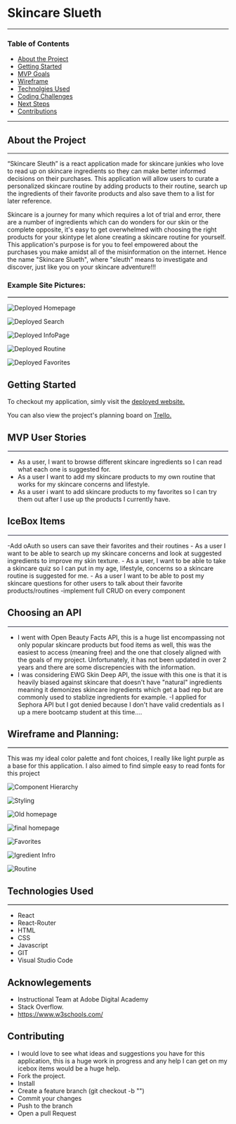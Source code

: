 # Skincare Slueth

<hr style="border: 3px solid lilac">

### Table of Contents

* [About the Project](#about-the-project)
* [Getting Started](#getting-started)
* [MVP Goals](#mvp-goals)
* [Wireframe](#wireframe)
* [Technolgies Used](#technologies-used)
* [Coding Challenges](#coding-challenges)
* [Next Steps](#next-steps)
* [Contributions](#contributions)


---
## About the Project
<hr style="border: 1px solid lilac">

“Skincare Sleuth” is a react application made for skincare junkies who love to read up on skincare ingredients so they can make better informed decisions on their purchases. This application will allow users to curate a personalized skincare routine by adding products to their routine, search up the ingredients of their favorite products and also save them to a list for later reference.

Skincare is a journey for many which requires a lot of trial and error, there are a number of ingredients which can do wonders for our skin or the complete opposite, it's easy to get overwhelmed with choosing the right products for your skintype let alone creating a skincare routine for yourself. This application's purpose is for you to feel empowered about the purchases you make amidst all of the misinformation on the internet. Hence the name "Skincare Slueth", where "sleuth" means to investigate and discover, just like you on your skincare adventure!!!

### Example Site Pictures:
<hr style="border: 1px solid #ccc">

![Deployed Homepage](./public/images/finalhomepage.png)

![Deployed Search](./public/images/finalsearch.png)

![Deployed InfoPage](./public/images/finalinfo.png)

![Deployed Routine](./public/images/finalroutine.png)

![Deployed Favorites](./public/images/finalfavs.png)

## Getting Started

To checkout my application, simly visit the [deployed website.](https://immense-river-09934.herokuapp.com/books)

You can also view the project's planning board on [Trello.](https://trello.com/b/8Eex7f8a/p3-skincare)

## MVP User Stories  
<hr style="border: 1px solid lavender"> 

- As a user, I want to browse different skincare ingredients so I can read what each one is suggested for.
- As a user I want to add my skincare products to my own routine that works for my skincare concerns and lifestyle.
- As a user i want to add skincare products to my favorites so I can try them out after I use up the products I currently have.

## IceBox Items
<hr style="border: 1px solid lavender"> 
-Add oAuth so users can save their favorites and their routines
- As a user I want to be able to search up my skincare concerns and look at suggested ingredients to improve my skin texture.
- As a user, I want to be able to take a skincare quiz so I can put in my age, lifestyle, concerns so a skincare routine is suggested for me.
- As a user I want to be able to post my skincare questions for other users to talk about their favorite products/routines
-implement full CRUD on every component

## Choosing an API
<hr style="border: 1px solid lavender"> 

- I went with Open Beauty Facts API, this is a huge list encompassing not only popular skincare products but food items as well, this was the easiest to access (meaning free) and the one that closely aligned with the goals of my project. Unfortunately, it has not been updated in over 2 years and there are some discrepencies with the information.
- I was considering EWG Skin Deep API, the issue with this one is that it is heavily biased against skincare that doesn't have "natural" ingredients meaning it demonizes skincare ingredients which get a bad rep but are commonly used to stablize ingredients for example.
-I applied for Sephora API but I got denied because I don't have valid credentials as I up a mere bootcamp student at this time....

## Wireframe and Planning:
<hr style="border: 1px solid #ccc">

This was my ideal color palette and font choices, I really like light purple as a base for this application. I also aimed to find simple easy to read fonts for this project

![Component Hierarchy](./public/images/component.png)

![Styling](./public/images/styling.png)

![Old homepage](./public/images/oldhomepage.png)

![final homepage](./public/images/homepage.png)

![Favorites](./public/images/favorites.png)

![Igredient Infro](./public/images/ingredientinfo.png)

![Routine](./public/images/routine.png)




## Technologies Used
<hr style="border: 1px solid #ccc">

* React
* React-Router
* HTML
* CSS
* Javascript
* GIT
* Visual Studio Code

## Acknowlegements
* Instructional Team at Adobe Digital Academy
* Stack Overflow.
* https://www.w3schools.com/

## Contributing
- I would love to see what ideas and suggestions you have for this application, this is a huge work in progress and any help I can get on my icebox items would be a huge help.
- Fork the project.
- Install
- Create a feature branch (git checkout -b "")
- Commit your changes
- Push to the branch
- Open a pull Request
